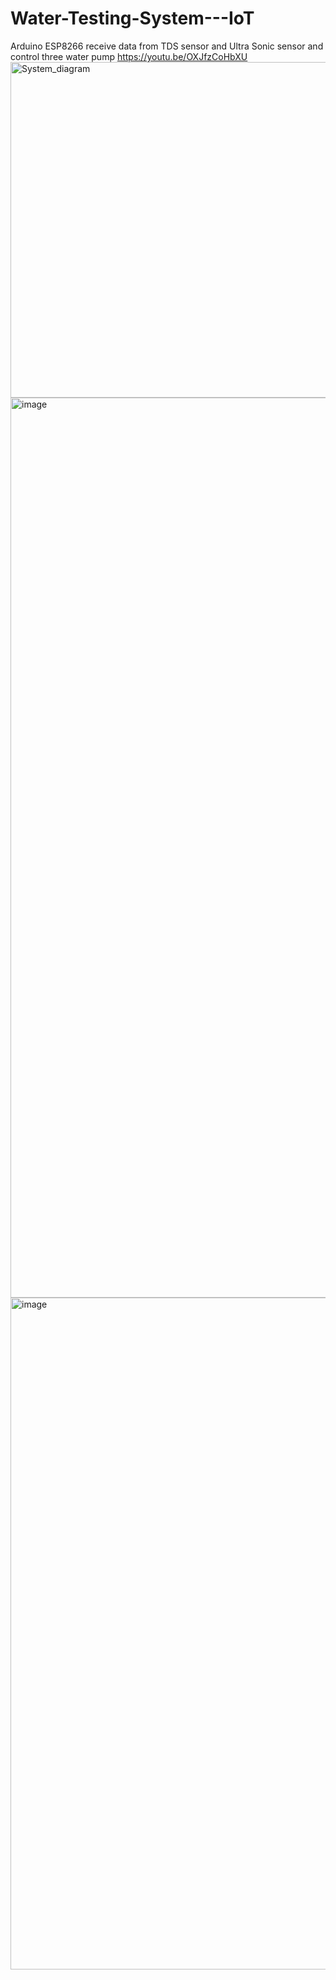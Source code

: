 # Water-Testing-System---IoT
Arduino ESP8266 receive data from TDS sensor and Ultra Sonic sensor and control three water pump
https://youtu.be/OXJfzCoHbXU
<img width="1097" height="537" alt="System_diagram" src="https://github.com/user-attachments/assets/0b890585-963b-44ad-911f-545ca97496e7" />
<img width="2560" height="1440" alt="image" src="https://github.com/user-attachments/assets/f3d57a2a-ae8f-45c7-bc6e-f0d3230be401" />
<img width="1032" height="1075" alt="image" src="https://github.com/user-attachments/assets/6ce58b07-1ac4-44c4-8649-831ac8edf913" />

